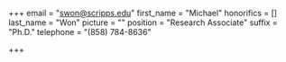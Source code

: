 +++
email = "swon@scripps.edu"
first_name = "Michael"
honorifics = []
last_name = "Won"
picture = ""
position = "Research Associate"
suffix = "Ph.D."
telephone = "(858) 784-8636"

+++
